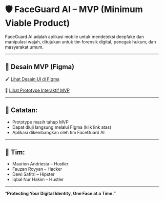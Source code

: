 # 🛡️ FaceGuard AI – MVP (Minimum Viable Product)

FaceGuard AI adalah aplikasi mobile untuk mendeteksi deepfake dan manipulasi wajah, ditujukan untuk tim forensik digital, penegak hukum, dan masyarakat umum.

---

## 🔗 Desain MVP (Figma)

🖌️ [Lihat Desain UI di Figma](https://www.figma.com/design/nWVaBgK2d2v8KGGhHwudbI/PROJEK--TEKNO?node-id=1-11&t=F8nhAKXMo8LDa2F4-1)

🚀 [Lihat Prototype Interaktif MVP](https://www.figma.com/proto/nWVaBgK2d2v8KGGhHwudbI/PROJEK--TEKNO?node-id=58-80&p=f&t=EzsW3mUy0BR1j7oK-1&scaling=scale-down&content-scaling=fixed&page-id=1%3A11&starting-point-node-id=58%3A80)

---

## 📌 Catatan:
- Prototype masih tahap MVP
- Dapat diuji langsung melalui Figma (klik link atas)
- Aplikasi dikembangkan oleh tim FaceGuard AI

---

## 👥 Tim:
- Maurien Andriesta – Hustler  
- Fauzan Royyan – Hacker  
- Dewi Safitri – Hipster  
- Iqbal Nur Hakim – Hustler

---

“**Protecting Your Digital Identity, One Face at a Time.**”
